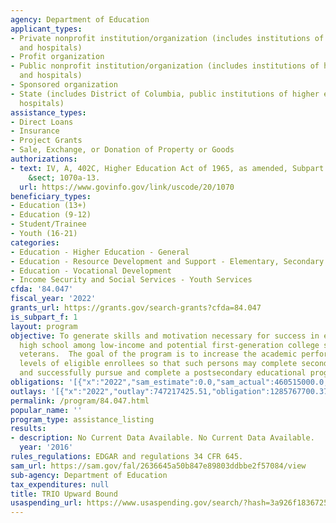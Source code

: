 ```yaml
---
agency: Department of Education
applicant_types:
- Private nonprofit institution/organization (includes institutions of higher education
  and hospitals)
- Profit organization
- Public nonprofit institution/organization (includes institutions of higher education
  and hospitals)
- Sponsored organization
- State (includes District of Columbia, public institutions of higher education and
  hospitals)
assistance_types:
- Direct Loans
- Insurance
- Project Grants
- Sale, Exchange, or Donation of Property or Goods
authorizations:
- text: IV, A, 402C, Higher Education Act of 1965, as amended, Subpart 2. 20 U.S.C.
    &sect; 1070a-13.
  url: https://www.govinfo.gov/link/uscode/20/1070
beneficiary_types:
- Education (13+)
- Education (9-12)
- Student/Trainee
- Youth (16-21)
categories:
- Education - Higher Education - General
- Education - Resource Development and Support - Elementary, Secondary Education
- Education - Vocational Development
- Income Security and Social Services - Youth Services
cfda: '84.047'
fiscal_year: '2022'
grants_url: https://grants.gov/search-grants?cfda=84.047
is_subpart_f: 1
layout: program
objective: To generate skills and motivation necessary for success in education beyond
  high school among low-income and potential first-generation college students and
  veterans.  The goal of the program is to increase the academic performance and motivational
  levels of eligible enrollees so that such persons may complete secondary school
  and successfully pursue and complete a postsecondary educational program.
obligations: '[{"x":"2022","sam_estimate":0.0,"sam_actual":460515000.0,"usa_spending_actual":458675410.93},{"x":"2023","sam_estimate":480362000.0,"sam_actual":0.0,"usa_spending_actual":477658323.32},{"x":"2024","sam_estimate":480362000.0,"sam_actual":0.0,"usa_spending_actual":445430917.77}]'
outlays: '[{"x":"2022","outlay":747217425.51,"obligation":1285767700.37},{"x":"2023","outlay":34142409.55,"obligation":82061082.0},{"x":"2024","outlay":134792.55,"obligation":3136417.0}]'
permalink: /program/84.047.html
popular_name: ''
program_type: assistance_listing
results:
- description: No Current Data Available. No Current Data Available.
  year: '2016'
rules_regulations: EDGAR and regulations 34 CFR 645.
sam_url: https://sam.gov/fal/2636645a50b847e89803ddbbe2f57084/view
sub-agency: Department of Education
tax_expenditures: null
title: TRIO Upward Bound
usaspending_url: https://www.usaspending.gov/search/?hash=3a926f1836725d7d111bd69c4cbe19f3
---
```

